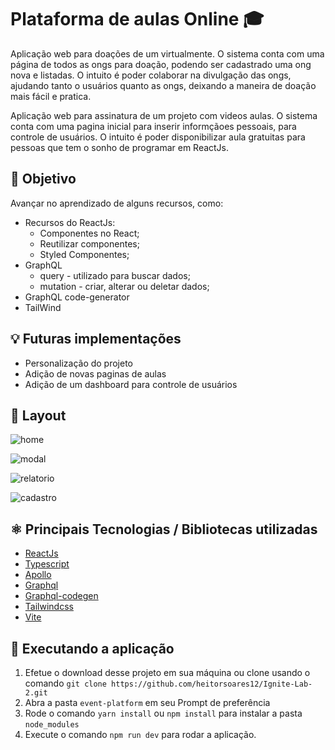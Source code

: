 # Plataforma de aulas Online 🎓

Aplicação web para doações de um virtualmente. O sistema conta com uma página de todos as ongs para doação, podendo ser cadastrado uma ong nova e listadas. O intuito é poder colaborar na divulgação das ongs, ajudando tanto o usuários quanto as ongs, deixando a maneira de doação mais fácil e pratica.

Aplicação web para assinatura de um projeto com videos aulas. O sistema conta com uma pagina inicial para inserir informçãoes pessoais, para controle de usuários. O intuito é poder disponibilizar aula gratuitas para pessoas que tem o sonho de programar em ReactJs.

## 📖 Objetivo

Avançar no aprendizado de alguns recursos, como:
- Recursos do ReactJs:
    - Componentes no React;
    - Reutilizar componentes;
    - Styled Componentes;
- GraphQL
    - query - utilizado para buscar dados;
    - mutation  - criar, alterar ou deletar dados;
- GraphQL code-generator
- TailWind


## 💡 Futuras implementações
- Personalização do projeto 
- Adição de novas paginas de aulas
- Adição de um dashboard para controle de usuários

## 📱 Layout

   ![home](https://user-images.githubusercontent.com/83045002/173162745-962bb12a-ecbf-4471-8eb0-538965f59969.png)

   ![modal](https://user-images.githubusercontent.com/83045002/173162784-11e66795-eeb7-4948-b7c5-1d26ae4decfe.png)

   ![relatorio](https://user-images.githubusercontent.com/83045002/173162815-b8cb18df-5b52-44ae-86d7-dbaeee35b5d0.png)

   ![cadastro](https://user-images.githubusercontent.com/83045002/173162837-85e7df7e-2076-4797-902d-45a01d7e83d3.png)

## ⚛ Principais Tecnologias / Bibliotecas utilizadas
- [ReactJs](https://pt-br.reactjs.org/)
- [Typescript](https://www.typescriptlang.org/)
- [Apollo](https://www.apollographql.com/docs/react/)
- [Graphql](https://graphcms.com/)
- [Graphql-codegen](https://www.graphql-code-generator.com/)
- [Tailwindcss](https://tailwindcss.com/)
- [Vite](https://vitejs.dev/)

## 🔧 Executando a aplicação
1. Efetue o download desse projeto em sua máquina ou clone usando o comando ``git clone https://github.com/heitorsoares12/Ignite-Lab-2.git``
2. Abra a pasta ``event-platform`` em seu Prompt de preferência
3. Rode o comando ``yarn install`` ou ``npm install`` para instalar a pasta ``node_modules``
4. Execute o comando ``npm run dev`` para rodar a aplicação.

